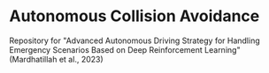 # Autonomous Collision Avoidance

Repository for "Advanced Autonomous Driving Strategy for Handling Emergency Scenarios Based on Deep Reinforcement Learning" (Mardhatillah et al., 2023)